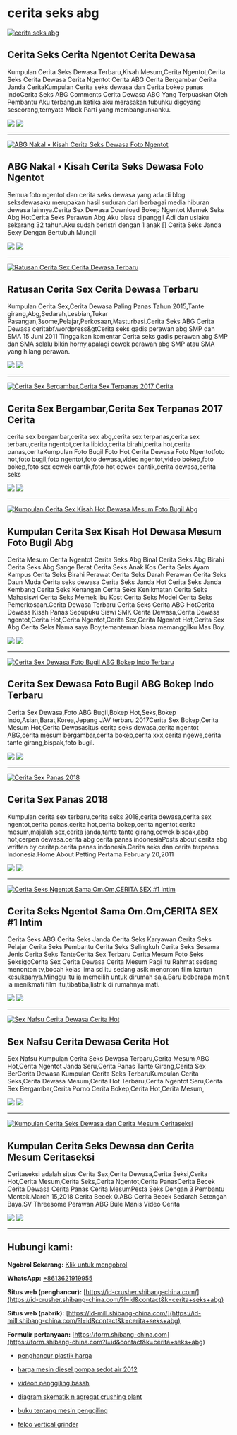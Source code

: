 # cerita seks abg

<a href="https://swt.shibang-china.com/?l=id&img&k=cerita+seks+abg" target="_blank">![cerita seks abg](http://static.shibang-china.com/all-800x300/1094.jpg)</a>

## Cerita Seks Cerita Ngentot Cerita Dewasa
Kumpulan Cerita Seks Dewasa Terbaru,Kisah Mesum,Cerita Ngentot,Cerita Seks Cerita Dewasa Cerita Ngentot Cerita ABG Cerita Bergambar Cerita Janda CeritaKumpulan Cerita seks dewasa dan Cerita bokep panas indoCerita Seks ABG Comments Cerita Dewasa ABG Yang Terpuaskan Oleh Pembantu Aku terbangun ketika aku merasakan tubuhku digoyang seseorang,ternyata Mbok Parti yang membangunkanku.


<a href="https://whatsapp.shibangsoft.com/WhatsApp.php" target="_blank" title="WhatsApp">![](http://static.shibang-china.com/icon/whatsapp.png)</a> <a href="https://swt.shibang-china.com/?l=id&icon&k=cerita+seks+abg" target="_blank">![](http://static.shibang-china.com/icon/chat-id.png)</a>

---

<a href="https://swt.shibang-china.com/?l=id&img&k=cerita+seks+abg" target="_blank">![ABG Nakal • Kisah Cerita Seks Dewasa Foto Ngentot](http://static.shibang-china.com/all-800x300/634.jpg)</a>

## ABG Nakal • Kisah Cerita Seks Dewasa Foto Ngentot
Semua foto ngentot dan cerita seks dewasa yang ada di blog seksdewasaku merupakan hasil suduran dari berbagai media hiburan dewasa lainnya.Cerita Sex Dewasa Download Bokep Ngentot Memek Seks Abg HotCerita Seks Perawan Abg Aku biasa dipanggil Adi dan usiaku sekarang 32 tahun.Aku sudah beristri dengan 1 anak [] Cerita Seks Janda Sexy Dengan Bertubuh Mungil


<a href="https://whatsapp.shibangsoft.com/WhatsApp.php" target="_blank" title="WhatsApp">![](http://static.shibang-china.com/icon/whatsapp.png)</a> <a href="https://swt.shibang-china.com/?l=id&icon&k=cerita+seks+abg" target="_blank">![](http://static.shibang-china.com/icon/chat-id.png)</a>

---

<a href="https://swt.shibang-china.com/?l=id&img&k=cerita+seks+abg" target="_blank">![Ratusan Cerita Sex Cerita Dewasa Terbaru](http://static.shibang-china.com/all-800x300/1166.jpg)</a>

## Ratusan Cerita Sex Cerita Dewasa Terbaru
Kumpulan Cerita Sex,Cerita Dewasa Paling Panas Tahun 2015,Tante girang,Abg,Sedarah,Lesbian,Tukar Pasangan,3some,Pelajar,Perkosaan,Masturbasi.Cerita Seks ABG Cerita Dewasa ceritabf.wordpress&gtCerita seks gadis perawan abg SMP dan SMA 15 Juni 2011 Tinggalkan komentar Cerita seks gadis perawan abg SMP dan SMA selalu bikin horny,apalagi cewek perawan abg SMP atau SMA yang hilang perawan.


<a href="https://whatsapp.shibangsoft.com/WhatsApp.php" target="_blank" title="WhatsApp">![](http://static.shibang-china.com/icon/whatsapp.png)</a> <a href="https://swt.shibang-china.com/?l=id&icon&k=cerita+seks+abg" target="_blank">![](http://static.shibang-china.com/icon/chat-id.png)</a>

---

<a href="https://swt.shibang-china.com/?l=id&img&k=cerita+seks+abg" target="_blank">![Cerita Sex Bergambar,Cerita Sex Terpanas 2017 Cerita](http://static.shibang-china.com/all-800x300/262.jpg)</a>

## Cerita Sex Bergambar,Cerita Sex Terpanas 2017 Cerita
cerita sex bergambar,cerita sex abg,cerita sex terpanas,cerita sex terbaru,cerita ngentot,cerita libido,cerita birahi,cerita hot,cerita panas,ceritaKumpulan Foto Bugil Foto Hot Cerita Dewasa Foto Ngentotfoto hot,foto bugil,foto ngentot,foto dewasa,video ngentot,video bokep,foto bokep,foto sex cewek cantik,foto hot cewek cantik,cerita dewasa,cerita seks


<a href="https://whatsapp.shibangsoft.com/WhatsApp.php" target="_blank" title="WhatsApp">![](http://static.shibang-china.com/icon/whatsapp.png)</a> <a href="https://swt.shibang-china.com/?l=id&icon&k=cerita+seks+abg" target="_blank">![](http://static.shibang-china.com/icon/chat-id.png)</a>

---

<a href="https://swt.shibang-china.com/?l=id&img&k=cerita+seks+abg" target="_blank">![Kumpulan Cerita Sex Kisah Hot Dewasa Mesum Foto Bugil Abg](http://static.shibang-china.com/all-800x300/481.jpg)</a>

## Kumpulan Cerita Sex Kisah Hot Dewasa Mesum Foto Bugil Abg
Cerita Mesum Cerita Ngentot Cerita Seks Abg Binal Cerita Seks Abg Birahi Cerita Seks Abg Sange Berat Cerita Seks Anak Kos Cerita Seks Ayam Kampus Cerita Seks Birahi Perawat Cerita Seks Darah Perawan Cerita Seks Daun Muda Cerita seks dewasa Cerita Seks Janda Hot Cerita Seks Janda Kembang Cerita Seks Kenangan Cerita Seks Kenikmatan Cerita Seks Mahasiswi Cerita Seks Memek Ibu Kost Cerita Seks Model Cerita Seks Pemerkosaan.Cerita Dewasa Terbaru Cerita Seks Cerita ABG HotCerita Dewasa Kisah Panas Sepupuku Siswi SMK Cerita Dewasa,Cerita Dewasa ngentot,Cerita Hot,Cerita Ngentot,Cerita Sex,Cerita Ngentot Hot,Cerita Sex Abg Cerita Seks Nama saya Boy,temanteman biasa memanggilku Mas Boy.


<a href="https://whatsapp.shibangsoft.com/WhatsApp.php" target="_blank" title="WhatsApp">![](http://static.shibang-china.com/icon/whatsapp.png)</a> <a href="https://swt.shibang-china.com/?l=id&icon&k=cerita+seks+abg" target="_blank">![](http://static.shibang-china.com/icon/chat-id.png)</a>

---

<a href="https://swt.shibang-china.com/?l=id&img&k=cerita+seks+abg" target="_blank">![Cerita Sex Dewasa Foto Bugil ABG Bokep Indo Terbaru](http://static.shibang-china.com/all-800x300/220.jpg)</a>

## Cerita Sex Dewasa Foto Bugil ABG Bokep Indo Terbaru
Cerita Sex Dewasa,Foto ABG Bugil,Bokep Hot,Seks,Bokep Indo,Asian,Barat,Korea,Jepang JAV terbaru 2017Cerita Sex Bokep,Cerita Mesum Hot,Cerita Dewasasitus cerita seks dewasa,cerita ngentot ABG,cerita mesum bergambar,cerita bokep,cerita xxx,cerita ngewe,cerita tante girang,bispak,foto bugil.


<a href="https://whatsapp.shibangsoft.com/WhatsApp.php" target="_blank" title="WhatsApp">![](http://static.shibang-china.com/icon/whatsapp.png)</a> <a href="https://swt.shibang-china.com/?l=id&icon&k=cerita+seks+abg" target="_blank">![](http://static.shibang-china.com/icon/chat-id.png)</a>

---

<a href="https://swt.shibang-china.com/?l=id&img&k=cerita+seks+abg" target="_blank">![Cerita Sex Panas 2018](http://static.shibang-china.com/all-800x300/492.jpg)</a>

## Cerita Sex Panas 2018
Kumpulan cerita sex terbaru,cerita seks 2018,cerita dewasa,cerita sex ngentot,cerita panas,cerita hot,cerita bokep,cerita ngentot,cerita mesum,majalah sex,cerita janda,tante tante girang,cewek bispak,abg hot,cerpen dewasa.cerita abg cerita panas indonesiaPosts about cerita abg written by ceritap.cerita panas indonesia.Cerita seks dan cerita terpanas Indonesia.Home About Petting Pertama.February 20,2011


<a href="https://whatsapp.shibangsoft.com/WhatsApp.php" target="_blank" title="WhatsApp">![](http://static.shibang-china.com/icon/whatsapp.png)</a> <a href="https://swt.shibang-china.com/?l=id&icon&k=cerita+seks+abg" target="_blank">![](http://static.shibang-china.com/icon/chat-id.png)</a>

---

<a href="https://swt.shibang-china.com/?l=id&img&k=cerita+seks+abg" target="_blank">![Cerita Seks Ngentot Sama Om.Om,CERITA SEX #1 Intim](http://static.shibang-china.com/all-800x300/25.jpg)</a>

## Cerita Seks Ngentot Sama Om.Om,CERITA SEX #1 Intim
Cerita Seks ABG Cerita Seks Janda Cerita Seks Karyawan Cerita Seks Pelajar Cerita Seks Pembantu Cerita Seks Selingkuh Cerita Seks Sesama Jenis Cerita Seks TanteCerita Sex Terbaru Cerita Mesum Foto Seks SeksigoCerita Sex Cerita Dewasa Cerita Mesum Pagi itu Rahmat sedang menonton tv,bocah kelas lima sd itu sedang asik menonton film kartun kesukaanya.Minggu itu ia memeilih untuk dirumah saja.Baru beberapa menit ia menikmati film itu,tibatiba,listrik di rumahnya mati.


<a href="https://whatsapp.shibangsoft.com/WhatsApp.php" target="_blank" title="WhatsApp">![](http://static.shibang-china.com/icon/whatsapp.png)</a> <a href="https://swt.shibang-china.com/?l=id&icon&k=cerita+seks+abg" target="_blank">![](http://static.shibang-china.com/icon/chat-id.png)</a>

---

<a href="https://swt.shibang-china.com/?l=id&img&k=cerita+seks+abg" target="_blank">![Sex Nafsu Cerita Dewasa Cerita Hot](http://static.shibang-china.com/all-800x300/586.jpg)</a>

## Sex Nafsu Cerita Dewasa Cerita Hot
Sex Nafsu Kumpulan Cerita Seks Dewasa Terbaru,Cerita Mesum ABG Hot,Cerita Ngentot Janda Seru,Cerita Panas Tante Girang,Cerita Sex BerCerita Dewasa Kumpulan Cerita Seks TerbaruKumpulan Cerita Seks,Cerita Dewasa Mesum,Cerita Hot Terbaru,Cerita Ngentot Seru,Cerita Sex Bergambar,Cerita Porno Cerita Bokep,Cerita Hot,Cerita Mesum,


<a href="https://whatsapp.shibangsoft.com/WhatsApp.php" target="_blank" title="WhatsApp">![](http://static.shibang-china.com/icon/whatsapp.png)</a> <a href="https://swt.shibang-china.com/?l=id&icon&k=cerita+seks+abg" target="_blank">![](http://static.shibang-china.com/icon/chat-id.png)</a>

---

<a href="https://swt.shibang-china.com/?l=id&img&k=cerita+seks+abg" target="_blank">![Kumpulan Cerita Seks Dewasa dan Cerita Mesum Ceritaseksi](http://static.shibang-china.com/all-800x300/1272.jpg)</a>

## Kumpulan Cerita Seks Dewasa dan Cerita Mesum Ceritaseksi
Ceritaseksi adalah situs Cerita Sex,Cerita Dewasa,Cerita Seksi,Cerita Hot,Cerita Mesum,Cerita Seks,Cerita Ngentot,Cerita PanasCerita Becek Cerita Dewasa Cerita Panas Cerita MesumPesta Seks Dengan 3 Pembantu Montok.March 15,2018 Cerita Becek 0.ABG Cerita Becek Sedarah Setengah Baya.SV Threesome Perawan ABG Bule Manis Video Cerita


<a href="https://whatsapp.shibangsoft.com/WhatsApp.php" target="_blank" title="WhatsApp">![](http://static.shibang-china.com/icon/whatsapp.png)</a> <a href="https://swt.shibang-china.com/?l=id&icon&k=cerita+seks+abg" target="_blank">![](http://static.shibang-china.com/icon/chat-id.png)</a>

---
## Hubungi kami:

**Ngobrol Sekarang:** [Klik untuk mengobrol](https://swt.shibang-china.com?l=id&contact&k=cerita+seks+abg)

**WhatsApp:**  [+8613621919955](https://whatsapp.shibangsoft.com/WhatsApp.php)

**Situs web (penghancur):** [https://id-crusher.shibang-china.com/](https://id-crusher.shibang-china.com/?l=id&contact&k=cerita+seks+abg)

**Situs web (pabrik):** [https://id-mill.shibang-china.com/](https://id-mill.shibang-china.com/?l=id&contact&k=cerita+seks+abg)

**Formulir pertanyaan:** [https://form.shibang-china.com](https://form.shibang-china.com?l=id&contact&k=cerita+seks+abg)

* [penghancur plastik harga](../41/penghancur%20plastik%20harga.md)

* [harga mesin diesel pompa sedot air 2012](../47/harga%20mesin%20diesel%20pompa%20sedot%20air%202012.md)

* [videon penggiling basah](../41/videon%20penggiling%20basah.md)

* [diagram skematik n agregat crushing plant](../47/diagram%20skematik%20n%20agregat%20crushing%20plant.md)

* [buku tentang mesin penggiling](../48/buku%20tentang%20mesin%20penggiling.md)

* [felco vertical grinder](../42/felco%20vertical%20grinder.md)